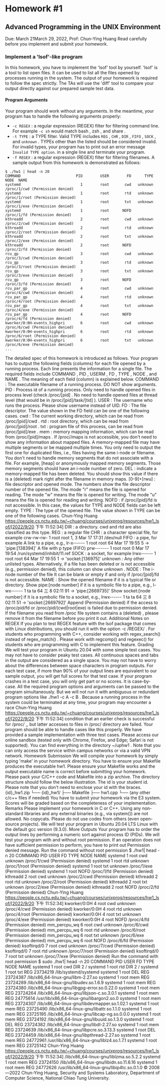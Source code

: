 # Homework #1
## Advanced Programming in the UNIX Environment
Due: March 21March 29, 2022, Prof: Chun-Ying Huang
Read carefully before you implement and submit your homework.
### Implement a 'lsof'-like program
In this homework, you have to implement the 'lsof' tool by yourself. 'lsof' is a tool to list open files. It can be used to list all the files opened by processes running in the system. The output of your homework is required to follow the spec strictly. The TAs will use the 'diff' tool to compare your output directly against our prepared sample test data.
#### Program Arguments
Your program should work without any arguments. In the meantime, your program has to handle the following arguments properly:
- `-c REGEX` : a regular expression (REGEX) filter for filtering command line. For example `-c sh` would match bash , zsh , and share .
- `-t TYPE` : a TYPE filter. Valid TYPE includes `REG` , `CHR` , `DIR` , `FIFO` , `SOCK` , and `unknown` . TYPEs other than the listed should be considered invalid. For invalid types, your program has to print out an error message `Invalid TYPE option`. in a single line and terminate your program.
- `-f REGEX` : a regular expression (REGEX) filter for filtering filenames.
A sample output from this homework is demonstrated as follows:
```
$ ./hw1 | head -n 20
COMMAND                         PID        USER        FD      TYPE         NODE  NAME
systemd                           1        root       cwd   unknown               /proc/1/cwd (Permission denied)
systemd                           1        root       rtd   unknown               /proc/1/root (Permission denied)
systemd                           1        root       txt   unknown               /proc/1/exe (Permission denied)
systemd                           1        root      NOFD                         /proc/1/fd (Permission denied)
kthreadd                          2        root       cwd   unknown               /proc/2/cwd (Permission denied)
kthreadd                          2        root       rtd   unknown               /proc/2/root (Permission denied)
kthreadd                          2        root       txt   unknown               /proc/2/exe (Permission denied)
kthreadd                          2        root      NOFD                         /proc/2/fd (Permission denied)
rcu_gp                            3        root       cwd   unknown               /proc/3/cwd (Permission denied)
rcu_gp                            3        root       rtd   unknown               /proc/3/root (Permission denied)
rcu_gp                            3        root       txt   unknown               /proc/3/exe (Permission denied)
rcu_gp                            3        root      NOFD                         /proc/3/fd (Permission denied)
rcu_par_gp                        4        root       cwd   unknown               /proc/4/cwd (Permission denied)
rcu_par_gp                        4        root       rtd   unknown               /proc/4/root (Permission denied)
rcu_par_gp                        4        root       txt   unknown               /proc/4/exe (Permission denied)
rcu_par_gp                        4        root      NOFD                         /proc/4/fd (Permission denied)
kworker/0:0H-events_highpri       6        root       cwd   unknown               /proc/6/cwd (Permission denied)
kworker/0:0H-events_highpri       6        root       rtd   unknown               /proc/6/root (Permission denied)
kworker/0:0H-events_highpri       6        root       txt   unknown               /proc/6/exe (Permission denied)
...
```
The detailed spec of this homework is introduced as follows. Your program has to output the following fields (columns)
for each file opened by a running process. Each line presents the information for a single file. The required fields
include COMMAND , PID , USERM , FD , TYPE , NODE , and NAME . The meaning of each field (column) is explained below.
COMMAND :
The executable filename of a running process.
DO NOT show arguments.
PID :
Process id of a running process.
Only need to handle opened files in process level (check /proc/[pid] . No need to handle opened files
at thread level (that would be in /proc/[pid]/task/[tid] ).
USER :
The username who runs the process.
Please show username instead of UID.
FD : The file descriptor. The value shown in the FD field can be one of the following cases.
cwd : The current working directory, which can be read from /proc/[pid]/cwd .
rtd : root directory, which can be read from /proc/[pid]/root .
txt : program file of this process, can be read from /proc/[pid]/exe .
mem : memory mapping information, which can be read from /proc/[pid]/maps .
If /proc/<pid>/maps is not accessible, you don't need to show any information about mapped
files.
A memory-mapped file may have multiple segments or be mapped multiple times. You only need to
output the first one for duplicated files, i.e., files having the same i-node or filename.
You don't need to handle memory segments that do not associate with a file. For example, [heap]
or anonymously mapped memory segments. Those memory segments should have an i-node
number of zero.
DEL : indicate a memory-mapped file has been deleted. You should show this value if there is a (deleted)
mark right after the filename in memory maps.
[0-9]+[rwu] : file descriptor and opened mode.
The numbers show the file descriptor number of the opened file.
The mode "r" means the file is opened for reading.
The mode "w" means the file is opened for writing.
The mode "u" means the file is opened for reading and writing.
NOFD : if /proc/[pid]/fd is not accessible. In this case, the values for TYPE and NODE fields can be left
empty.
TYPE : The type of the opened file. The value shown in TYPE can be one of the following cases.
Chun-Ying Huang
https://people.cs.nctu.edu.tw/~chuang/courses/unixprog/resources/hw1_lsof/[2022/9/20 下午 11:52:34]
DIR : a directory. cwd and rtd are also classified as this type.
REG : a regular file
CHR : a character special file, for example
crw-rw-rw- 1 root root 1, 3 Mar 17 17:31 /dev/null
FIFO : a pipe, for example
A link to a pipe, e.g.,
lr-x------ 1 root root 64 Mar 17 19:55 5 -> 'pipe:[138394]'
A file with p type (FIFO)
prw------- 1 root root 0 Mar 17 19:54 /run/systemd/inhibit/11.ref
SOCK : a socket, for example
lrwx------ 1 root root 64 Mar 17 19:55 1 -> 'socket:[136975]'
unknown : Any other unlisted types. Alternatively, if a file has been deleted or is not accessible (e.g.,
permission denied), this column can show unknown .
NODE :
The i-node number of the file
It can be blank or empty if and only if /proc/[pid]/fd is not accessible.
NAME :
Show the opened filename if it is a typical file or directory.
Show pipe:[node number] if it is a symbolic file to a pipe, e.g.,
l-wx------ 1 ta ta 64 三 8 02:11 91 -> 'pipe:[2669735]'
Show socket:[node number] if it is a symbolic file to a socket, e.g.,
lrwx------ 1 ta ta 64 三 8 02:11 51 -> 'socket:[2669792]'
Append (Permission denied) if the access to /proc/pid/fd or /proc/pid/(cwd|root|exe) is failed
due to permission denied.
If the filename you read from /proc file system contains a (deleted) , please remove it from the
filename before you print it out.
Additional Notes on REGEX
If you plan to test REGEX feature with the lsof package that comes with Linux distributions, you should run it with
the option -c /REGEX/ .
For students who programming with C++, consider working with regex_search() instead of regex_match() . Please
work with regcomp() and regexec() for students who are programming with C to implement this feature.
Grading
We will test your program in Ubuntu 20.04 with some simple test cases. You may not have to consider peaky
test cases.
All continuous spaces and tabs in the output are considered as a single space. You may not have to worry about
the differences between space characters in program outputs.
For each test case, if more than 90% of your output lines are equivalent to our sample output, you will get full
scores for that test case.
If your program crashes in a test case, you will only get part or no scores. It is case-by-case.
All the required program options and arguments can be passed to the program simultaneously. But we will not
run it with ambiguous or redundant program options like ./hw1 -c A -c B .
Because a running process in the system could be terminated at any time, your program may encounter a race
Chun-Ying Huang
https://people.cs.nctu.edu.tw/~chuang/courses/unixprog/resources/hw1_lsof/[2022/9/20 下午 11:52:34]
condition that an earlier check is successful for /proc/<pid> ,, but latter accesses to files in /proc/<pid>
directory are failed. Your program should be able to handle cases like this properly.
We have provided a sample implementation with three test cases. Please access our online sandbox (tested
only with Chrome, Firefox, and Edge; Safari is not supported). You can find everything in the directory ~/uphw1 .
Note that you can only access the service within campus networks or via a valid VPN network.
Homework Submission
We will compile your homework by simply typing 'make' in your homework directory. You have to ensure your Makefile
produces the executable hw1. Please ensure your Makefile works and the output executable name is correct before
submitting your homework.
Please pack your C/C++ code and Makefile into a zip archive. The directory structure should follow the below
illustration. The id is your student id. Please note that you don't need to enclose your id with the braces.
{id}_hw1.zip
└── {id}_hw1/
├── Makefile
├── hw1.cpp
└── (any other c/c++ files if needed)
You have to submit your homework via the E3 system. Scores will be graded based on the completeness of your
implementation.
Remarks
Please implement your homework in C or C++.
Using any non-standard libraries and any external binaries (e.g., via system()) are not allowed.
No copycats. Please do not use codes from others (even open-source projects).
We will test your program in Ubuntu 20.04 LTS Linux with the default gcc version (9.3.0).
More Outputs
Your program has to order the output lines by performing a numeric sort against process ID (PIDs). We will test your
program with and without root permission. If an operation does not have sufficient permission to perform, you have to
print out Permission denied message.
Run the command without root permission
$ ./hw1| head -n 20
COMMAND PID USER FD TYPE NODE NAME
systemd 1 root cwd unknown
/proc/1/cwd (Permission denied)
systemd 1 root rtd unknown
/proc/1/root (Permission denied)
systemd 1 root txt unknown
/proc/1/exe (Permission denied)
systemd 1 root NOFD
/proc/1/fd (Permission denied)
kthreadd 2 root cwd unknown
/proc/2/cwd (Permission denied)
kthreadd 2 root rtd unknown
/proc/2/root (Permission denied)
kthreadd 2 root txt unknown
/proc/2/exe (Permission denied)
kthreadd 2 root NOFD
/proc/2/fd (Permission denied)
Chun-Ying Huang
https://people.cs.nctu.edu.tw/~chuang/courses/unixprog/resources/hw1_lsof/[2022/9/20 下午 11:52:34]
kworker/0:0H 4 root cwd unknown
/proc/4/cwd (Permission denied)
kworker/0:0H 4 root rtd unknown
/proc/4/root (Permission denied)
kworker/0:0H 4 root txt unknown
/proc/4/exe (Permission denied)
kworker/0:0H 4 root NOFD
/proc/4/fd (Permission denied)
mm_percpu_wq 6 root cwd unknown
/proc/6/cwd (Permission denied)
mm_percpu_wq 6 root rtd unknown
/proc/6/root (Permission denied)
mm_percpu_wq 6 root txt unknown
/proc/6/exe (Permission denied)
mm_percpu_wq 6 root NOFD
/proc/6/fd (Permission denied)
ksoftirqd/0 7 root cwd unknown
/proc/7/cwd (Permission denied)
ksoftirqd/0 7 root rtd unknown
/proc/7/root (Permission denied)
ksoftirqd/0 7 root txt unknown
/proc/7/exe (Permission denied)
Run the command with root permission
$ sudo ./hw1| head -n 20
COMMAND PID USER FD TYPE NODE NAME
systemd 1 root cwd DIR 2 /
systemd 1 root rtd DIR 2 /
systemd 1 root txt REG 23734219
/lib/systemd/systemd
systemd 1 root DEL REG 23724387
/lib/x86_64-linux-gnu/libm-2.27.so
systemd 1 root mem REG 23724289
/lib/x86_64-linux-gnu/libudev.so.1.6.9
systemd 1 root mem REG 23724380
/lib/x86_64-linux-gnu/libgpg-error.so.0.22.0
systemd 1 root mem REG 23724264
/lib/x86_64-linux-gnu/libjson-c.so.3.0.1
systemd 1 root mem REG 24775614
/usr/lib/x86_64-linux-gnu/libargon2.so.0
systemd 1 root mem REG 23724307
/lib/x86_64-linux-gnu/libdevmapper.so.1.02.1
systemd 1 root mem REG 23725490
/lib/x86_64-linux-gnu/libattr.so.1.1.0
systemd 1 root mem REG 23725195
/lib/x86_64-linux-gnu/libcap-ng.so.0.0.0
systemd 1 root mem REG 23724192
/lib/x86_64-linux-gnu/libuuid.so.1.3.0
systemd 1 root DEL REG 23724382
/lib/x86_64-linux-gnu/libdl-2.27.so
systemd 1 root mem REG 23724639
/lib/x86_64-linux-gnu/libpcre.so.3.13.3
systemd 1 root DEL REG 23724459
/lib/x86_64-linux-gnu/libpthread-2.27.so
systemd 1 root mem REG 24772961
/usr/lib/x86_64-linux-gnu/liblz4.so.1.7.1
systemd 1 root mem REG 23725142
Chun-Ying Huang
https://people.cs.nctu.edu.tw/~chuang/courses/unixprog/resources/hw1_lsof/[2022/9/20 下午 11:52:34]
/lib/x86_64-linux-gnu/liblzma.so.5.2.2
systemd 1 root mem REG 23724150
/lib/x86_64-linux-gnu/libidn.so.11.6.16
systemd 1 root mem REG 24772626
/usr/lib/x86_64-linux-gnu/libip4tc.so.0.1.0
© 2008—2022 Chun-Ying Huang, Security and Systems Laboratory, Department of Computer Science, National Chiao Tung University.